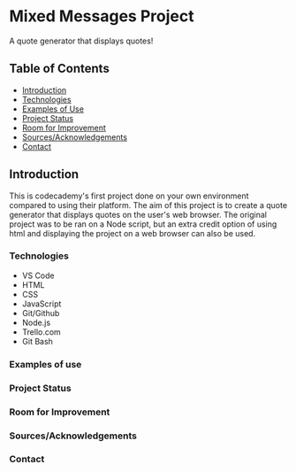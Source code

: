 # Mixed Messages Project

A quote generator that displays quotes!

## Table of Contents

+ [Introduction](https://github.com/spaceyyy/Mixed-Messages-Project#introduction)
+ [Technologies](https://github.com/spaceyyy/Mixed-Messages-Project#technologies)
+ [Examples of Use](https://github.com/spaceyyy/Mixed-Messages-Project#Examplesofuse)
+ [Project Status](https://github.com/spaceyyy/Mixed-Messages-Project#projectstatus)
+ [Room for Improvement](https://github.com/spaceyyy/Mixed-Messages-Project#roomforimprovement)
+ [Sources/Acknowledgements](https://github.com/spaceyyy/Mixed-Messages-Project#sources/acknowledgements)
+ [Contact](https://github.com/spaceyyy/Mixed-Messages-Project#contact)

## Introduction

This is codecademy's first project done on your own environment compared to using their platform. The aim of this project is to create a quote generator that displays quotes on the user's web browser. The original project was to be ran on a Node script, but an extra credit option of using html and displaying the project on a web browser can also be used. 

### Technologies

+ VS Code
+ HTML
+ CSS
+ JavaScript
+ Git/Github
+ Node.js
+ Trello.com
+ Git Bash

### Examples of use

### Project Status

### Room for Improvement

### Sources/Acknowledgements

### Contact




